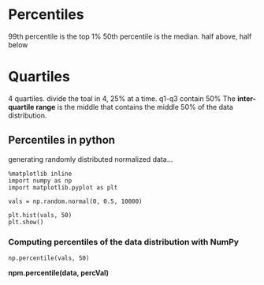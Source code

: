 # Percentiles
99th percentile is the top 1%
50th percentile is the median. half above, half below

# Quartiles
4 quartiles.
divide the toal in 4, 25% at a time.
q1-q3 contain 50% 
The **inter-quartile range** is the middle that contains the middle 50% of the data distribution.

## Percentiles in python
generating randomly distributed normalized data...
```
%matplotlib inline
import numpy as np
import matplotlib.pyplot as plt

vals = np.random.normal(0, 0.5, 10000)

plt.hist(vals, 50)
plt.show()
```

### Computing percentiles of the data distribution with NumPy
```
np.percentile(vals, 50)
```
**npm.percentile(data, percVal)**


